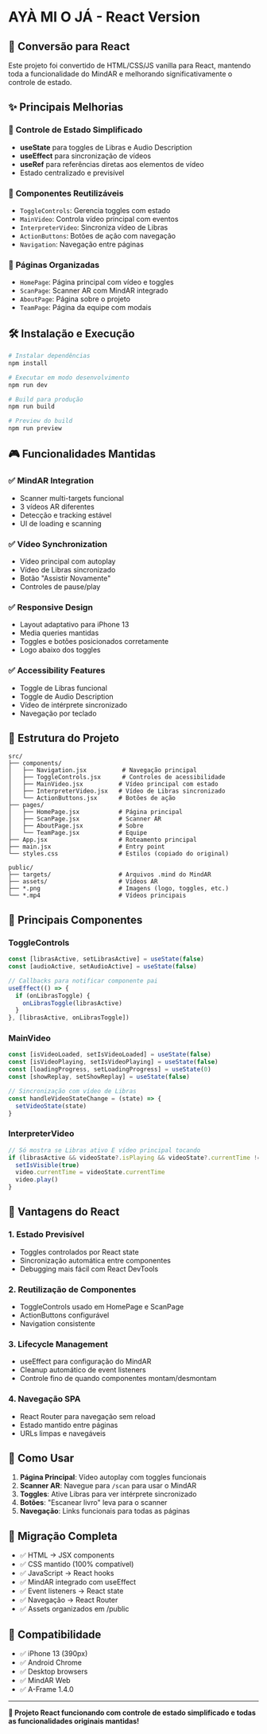 # AYÀ MI O JÁ - React Version

## 🚀 Conversão para React

Este projeto foi convertido de HTML/CSS/JS vanilla para React, mantendo toda a funcionalidade do MindAR e melhorando significativamente o controle de estado.

## ✨ Principais Melhorias

### 🎯 **Controle de Estado Simplificado**
- **useState** para toggles de Libras e Audio Description
- **useEffect** para sincronização de vídeos
- **useRef** para referências diretas aos elementos de vídeo
- Estado centralizado e previsível

### 🧩 **Componentes Reutilizáveis**
- `ToggleControls`: Gerencia toggles com estado
- `MainVideo`: Controla vídeo principal com eventos
- `InterpreterVideo`: Sincroniza vídeo de Libras
- `ActionButtons`: Botões de ação com navegação
- `Navigation`: Navegação entre páginas

### 📱 **Páginas Organizadas**
- `HomePage`: Página principal com vídeo e toggles
- `ScanPage`: Scanner AR com MindAR integrado
- `AboutPage`: Página sobre o projeto
- `TeamPage`: Página da equipe com modais

## 🛠️ **Instalação e Execução**

```bash
# Instalar dependências
npm install

# Executar em modo desenvolvimento
npm run dev

# Build para produção
npm run build

# Preview do build
npm run preview
```

## 🎮 **Funcionalidades Mantidas**

### ✅ **MindAR Integration**
- Scanner multi-targets funcional
- 3 vídeos AR diferentes
- Detecção e tracking estável
- UI de loading e scanning

### ✅ **Vídeo Synchronization**
- Vídeo principal com autoplay
- Vídeo de Libras sincronizado
- Botão "Assistir Novamente"
- Controles de pause/play

### ✅ **Responsive Design**
- Layout adaptativo para iPhone 13
- Media queries mantidas
- Toggles e botões posicionados corretamente
- Logo abaixo dos toggles

### ✅ **Accessibility Features**
- Toggle de Libras funcional
- Toggle de Audio Description
- Vídeo de intérprete sincronizado
- Navegação por teclado

## 📁 **Estrutura do Projeto**

```
src/
├── components/
│   ├── Navigation.jsx          # Navegação principal
│   ├── ToggleControls.jsx      # Controles de acessibilidade
│   ├── MainVideo.jsx          # Vídeo principal com estado
│   ├── InterpreterVideo.jsx   # Vídeo de Libras sincronizado
│   └── ActionButtons.jsx      # Botões de ação
├── pages/
│   ├── HomePage.jsx           # Página principal
│   ├── ScanPage.jsx           # Scanner AR
│   ├── AboutPage.jsx          # Sobre
│   └── TeamPage.jsx           # Equipe
├── App.jsx                    # Roteamento principal
├── main.jsx                   # Entry point
└── styles.css                 # Estilos (copiado do original)

public/
├── targets/                   # Arquivos .mind do MindAR
├── assets/                    # Vídeos AR
├── *.png                      # Imagens (logo, toggles, etc.)
└── *.mp4                      # Vídeos principais
```

## 🔧 **Principais Componentes**

### **ToggleControls**
```jsx
const [librasActive, setLibrasActive] = useState(false)
const [audioActive, setAudioActive] = useState(false)

// Callbacks para notificar componente pai
useEffect(() => {
  if (onLibrasToggle) {
    onLibrasToggle(librasActive)
  }
}, [librasActive, onLibrasToggle])
```

### **MainVideo**
```jsx
const [isVideoLoaded, setIsVideoLoaded] = useState(false)
const [isVideoPlaying, setIsVideoPlaying] = useState(false)
const [loadingProgress, setLoadingProgress] = useState(0)
const [showReplay, setShowReplay] = useState(false)

// Sincronização com vídeo de Libras
const handleVideoStateChange = (state) => {
  setVideoState(state)
}
```

### **InterpreterVideo**
```jsx
// Só mostra se Libras ativo E vídeo principal tocando
if (librasActive && videoState?.isPlaying && videoState?.currentTime !== undefined) {
  setIsVisible(true)
  video.currentTime = videoState.currentTime
  video.play()
}
```

## 🎯 **Vantagens do React**

### **1. Estado Previsível**
- Toggles controlados por React state
- Sincronização automática entre componentes
- Debugging mais fácil com React DevTools

### **2. Reutilização de Componentes**
- ToggleControls usado em HomePage e ScanPage
- ActionButtons configurável
- Navigation consistente

### **3. Lifecycle Management**
- useEffect para configuração do MindAR
- Cleanup automático de event listeners
- Controle fino de quando componentes montam/desmontam

### **4. Navegação SPA**
- React Router para navegação sem reload
- Estado mantido entre páginas
- URLs limpas e navegáveis

## 🚀 **Como Usar**

1. **Página Principal**: Vídeo autoplay com toggles funcionais
2. **Scanner AR**: Navegue para `/scan` para usar o MindAR
3. **Toggles**: Ative Libras para ver intérprete sincronizado
4. **Botões**: "Escanear livro" leva para o scanner
5. **Navegação**: Links funcionais para todas as páginas

## 🔄 **Migração Completa**

- ✅ HTML → JSX components
- ✅ CSS mantido (100% compatível)
- ✅ JavaScript → React hooks
- ✅ MindAR integrado com useEffect
- ✅ Event listeners → React state
- ✅ Navegação → React Router
- ✅ Assets organizados em /public

## 📱 **Compatibilidade**

- ✅ iPhone 13 (390px)
- ✅ Android Chrome
- ✅ Desktop browsers
- ✅ MindAR Web
- ✅ A-Frame 1.4.0

---

**🎉 Projeto React funcionando com controle de estado simplificado e todas as funcionalidades originais mantidas!**
